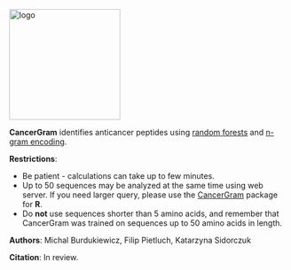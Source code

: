 <img src="cancer.jpg" alt="logo" style="width: 200px;"/>

**CancerGram** identifies anticancer peptides using [random forests](https://www.stat.berkeley.edu/~breiman/RandomForests/cc_home.htm) and [n-gram encoding](http://github.com/michbur/biogram).   

**Restrictions**:
* Be patient - calculations can take up to few minutes.  
* Up to 50 sequences may be analyzed at the same time using web server. If you need larger query, please use the [CancerGram](https://CRAN.R-project.org/package=CancerGram) package for **R**.
* Do **not** use sequences shorter than 5 amino acids, and remember that CancerGram was trained on sequences up to 50 amino acids in length.

**Authors**: Michal Burdukiewicz, Filip Pietluch, Katarzyna Sidorczuk

**Citation**:
In review.